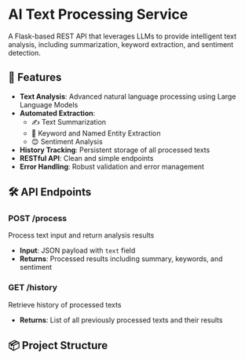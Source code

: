 # AI Text Processing Service

A Flask-based REST API that leverages LLMs to provide intelligent text analysis, including summarization, keyword extraction, and sentiment detection.

## 🚀 Features

- **Text Analysis**: Advanced natural language processing using Large Language Models
- **Automated Extraction**:
  - ✍️ Text Summarization
  - 🔑 Keyword and Named Entity Extraction
  - 😊 Sentiment Analysis
- **History Tracking**: Persistent storage of all processed texts
- **RESTful API**: Clean and simple endpoints
- **Error Handling**: Robust validation and error management

## 🛠️ API Endpoints

### POST /process
Process text input and return analysis results
- **Input**: JSON payload with `text` field
- **Returns**: Processed results including summary, keywords, and sentiment

### GET /history
Retrieve history of processed texts
- **Returns**: List of all previously processed texts and their results

## 📦 Project Structure 